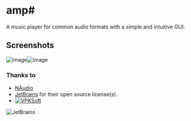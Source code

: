 # amp#
A music player for common audio formats with a simple and intuitive GUI.

## Screenshots
![image](https://user-images.githubusercontent.com/40712699/104469562-5222e600-55c1-11eb-91f0-9ea6232d241c.png)![image](https://user-images.githubusercontent.com/40712699/104469593-58b15d80-55c1-11eb-95ff-000c9d3f03fb.png)

### Thanks to
* [NAudio](https://github.com/naudio/NAudio)
* [JetBrains](https://www.jetbrains.com/?from=amp#) for their open source license(s).
* [![VPKSoft](https://circleci.com/gh/VPKSoft/amp.svg?style=shield)](https://app.circleci.com/pipelines/github/VPKSoft/amp)

![JetBrains](http://www.vpksoft.net/site/External/JetBrains/jetbrains.svg)
